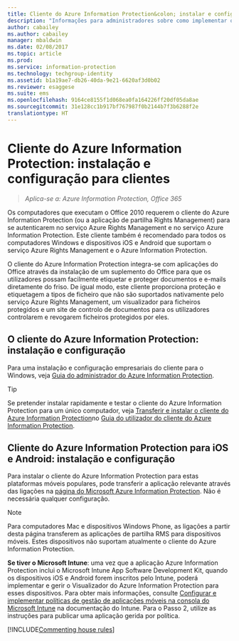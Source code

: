 ```yaml
---
title: Cliente do Azure Information Protection&colon; instalar e configurar
description: "Informações para administradores sobre como implementar o cliente do Azure Information Protection em dispositivos móveis e computadores Windows."
author: cabailey
ms.author: cabailey
manager: mbaldwin
ms.date: 02/08/2017
ms.topic: article
ms.prod: 
ms.service: information-protection
ms.technology: techgroup-identity
ms.assetid: b1a19ae7-db26-40da-9e21-6620af3d0b02
ms.reviewer: esaggese
ms.suite: ems
ms.openlocfilehash: 9164ce8155f1d068ea0fa164226ff20df05da8ae
ms.sourcegitcommit: 31e128cc1b917bf767987f0b2144b7f3b6288f2e
translationtype: HT
---
```

# <a name="azure-information-protection-client-installation-and-configuration-for-clients"></a>Cliente do Azure Information Protection: instalação e configuração para clientes

>*Aplica-se a: Azure Information Protection, Office 365*

Os computadores que executam o Office 2010 requerem o cliente do Azure Information Protection (ou a aplicação de partilha Rights Management) para se autenticarem no serviço Azure Rights Management e no serviço Azure Information Protection. Este cliente também é recomendado para todos os computadores Windows e dispositivos iOS e Android que suportam o serviço Azure Rights Management e o Azure Information Protection. 

O cliente do Azure Information Protection integra-se com aplicações do Office através da instalação de um suplemento do Office para que os utilizadores possam facilmente etiquetar e proteger documentos e e-mails diretamente do friso. De igual modo, este cliente proporciona proteção e etiquetagem a tipos de ficheiro que não são suportados nativamente pelo serviço Azure Rights Management, um visualizador para ficheiros protegidos e um site de controlo de documentos para os utilizadores controlarem e revogarem ficheiros protegidos por eles.

## <a name="the-azure-information-protection-client-for-windows-installation-and-configuration"></a>O cliente do Azure Information Protection: instalação e configuração
Para uma instalação e configuração empresariais do cliente para o Windows, veja [Guia do administrador do Azure Information Protection](../rms-client/client-admin-guide.md).

> [!TIP]
> Se pretender instalar rapidamente e testar o cliente do Azure Information Protection para um único computador, veja [Transferir e instalar o cliente do Azure Information Protection](../rms-client/install-client-app.md)no [Guia do utilizador do cliente do Azure Information Protection](../rms-client/client-user-guide.md).

## <a name="the-azure-information-protection-client-for-ios-and-android-installation-and-management"></a>Cliente do Azure Information Protection para iOS e Android: instalação e configuração
Para instalar o cliente do Azure Information Protection para estas plataformas móveis populares, pode transferir a aplicação relevante através das ligações na [página do Microsoft Azure Information Protection](http://go.microsoft.com/fwlink/?LinkId=303970). Não é necessária qualquer configuração.

> [!NOTE]
> Para computadores Mac e dispositivos Windows Phone, as ligações a partir desta página transferem as aplicações de partilha RMS para dispositivos móveis. Estes dispositivos não suportam atualmente o cliente do Azure Information Protection.

**Se tiver o Microsoft Intune**: uma vez que a aplicação Azure Information Protection inclui o Microsoft Intune App Software Development Kit, quando os dispositivos iOS e Android forem inscritos pelo Intune, poderá implementar e gerir o Visualizador do Azure Information Protection para esses dispositivos. Para obter mais informações, consulte [Configurar e implementar políticas de gestão de aplicações móveis na consola do Microsoft Intune](/intune/deploy-use/configure-and-deploy-mobile-application-management-policies-in-the-microsoft-intune-console) na documentação do Intune. Para o Passo 2, utilize as instruções para publicar uma aplicação gerida por política.

[!INCLUDE[Commenting house rules](../includes/houserules.md)]


